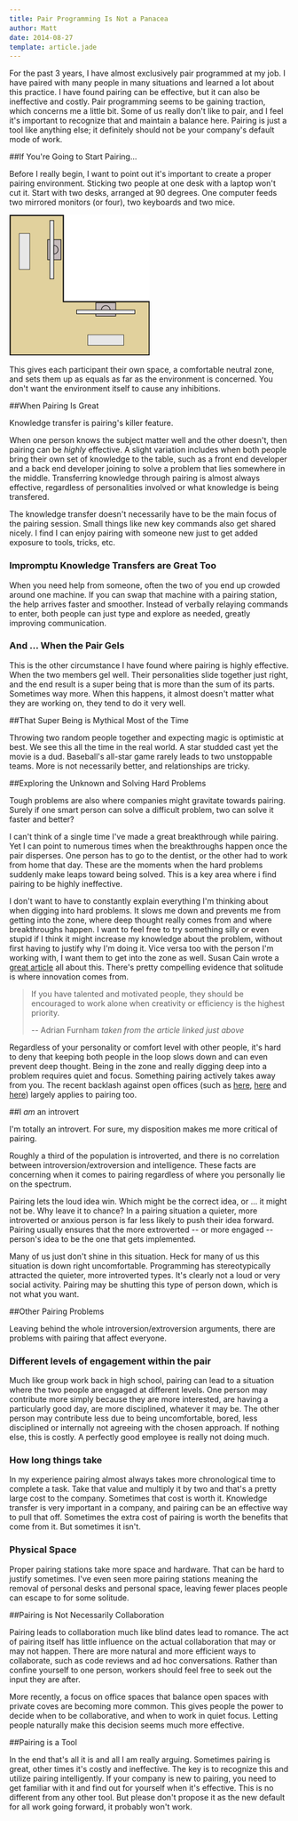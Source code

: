 ```yaml
---
title: Pair Programming Is Not a Panacea
author: Matt
date: 2014-08-27
template: article.jade
---
```

For the past 3 years, I have almost exclusively pair programmed at my job. I have paired with many people in many situations and learned a lot about this practice. I have found pairing can be effective, but it can also be ineffective and costly. Pair programming seems to be gaining traction, which concerns me a little bit. Some of us really don't like to pair, and I feel it's important to recognize that and maintain a balance here. Pairing is just a tool like anything else; it definitely should not be your company's default mode of work.

<span class="more"></span>

##If You're Going to Start Pairing...

Before I really begin, I want to point out it's important to create a proper pairing environment. Sticking two people at one desk with a laptop won't cut it. Start with two desks, arranged at 90 degrees. One computer feeds two mirrored monitors (or four), two keyboards and two mice.

<div class="center">
  <img class="diagram" width="253" height="253" src="./pairing-station.svg" alt="pairing station diagram" />
</div>

This gives each participant their own space, a comfortable neutral zone, and sets them up as equals as far as the environment is concerned. You don't want the environment itself to cause any inhibitions.

##When Pairing Is Great

Knowledge transfer is pairing's killer feature.

When one person knows the subject matter well and the other doesn't, then pairing can be *highly* effective. A slight variation includes when both people bring their own set of knowledge to the table, such as a front end developer and a back end developer joining to solve a problem that lies somewhere in the middle. Transferring knowledge through pairing is almost always effective, regardless of personalities involved or what knowledge is being transfered.

The knowledge transfer doesn't necessarily have to be the main focus of the pairing session. Small things like new key commands also get shared nicely. I find I can enjoy pairing with someone new just to get added exposure to tools, tricks, etc.

### Impromptu Knowledge Transfers are Great Too

When you need help from someone, often the two of you end up crowded around one machine. If you can swap that machine with a pairing station, the help arrives faster and smoother. Instead of verbally relaying commands to enter, both people can just type and explore as needed, greatly improving communication.

### And ... When the Pair Gels

This is the other circumstance I have found where pairing is highly effective. When the two members gel well. Their personalities slide together just right, and the end result is a super being that is more than the sum of its parts. Sometimes way more. When this happens, it almost doesn't matter what they are working on, they tend to do it very well.

##That Super Being is Mythical Most of the Time

Throwing two random people together and expecting magic is optimistic at best. We see this all the time in the real world. A star studded cast yet the movie is a dud. Baseball's all-star game rarely leads to two unstoppable teams. More is not necessarily better, and relationships are tricky.

##Exploring the Unknown and Solving Hard Problems

Tough problems are also where companies might gravitate towards pairing. Surely if one smart person can solve a difficult problem, two can solve it faster and better?

I can't think of a single time I've made a great breakthrough while pairing. Yet I can point to numerous times when the breakthroughs happen once the pair disperses. One person has to go to the dentist, or the other had to work from home that day. These are the moments when the hard problems suddenly make leaps toward being solved. This is a key area where i find pairing to be highly ineffective.

I don't want to have to constantly explain everything I'm thinking about when digging into hard problems. It slows me down and prevents me from getting into the zone, where deep thought really comes from and where breakthroughs happen. I want to feel free to try something silly or even stupid if I think it might increase my knowledge about the problem, without first having to justify why I'm doing it. Vice versa too with the person I'm working with, I want them to get into the zone as well. Susan Cain wrote a [great article](http://www.nytimes.com/2012/01/15/opinion/sunday/the-rise-of-the-new-groupthink.html?pagewanted=all&_r=0) all about this. There's pretty compelling evidence that solitude is where innovation comes from.

> If you have talented and motivated people, they should be encouraged to work alone when creativity or efficiency is the highest priority.
>
> -- Adrian Furnham *taken from the article linked just above*

Regardless of your personality or comfort level with other people, it's hard to deny that keeping both people in the loop slows down and can even prevent deep thought. Being in the zone and really digging deep into a problem requires quiet and focus. Something pairing actively takes away from you. The recent backlash against open offices (such as [here](http://www.theguardian.com/news/2013/nov/18/open-plan-offices-bad-harvard-business-review), [here](http://www.newyorker.com/online/blogs/currency/2014/01/the-open-office-trap.html) and [here](http://www.fastcompany.com/3022456/dialed/the-10-worst-things-about-working-in-an-open-office-in-your-words)) largely applies to pairing too.

##I *am* an introvert

I'm totally an introvert. For sure, my disposition makes me more critical of pairing.

Roughly a third of the population is introverted, and there is no correlation between introversion/extroversion and intelligence. These facts are concerning when it comes to pairing regardless of where you personally lie on the spectrum.

Pairing lets the loud idea win. Which might be the correct idea, or ... it might not be. Why leave it to chance? In a pairing situation a quieter, more introverted or anxious person is far less likely to push their idea forward. Pairing usually ensures that the more extroverted -- or more engaged -- person's idea to be the one that gets implemented.

Many of us just don't shine in this situation. Heck for many of us this situation is down right uncomfortable. Programming has stereotypically attracted the quieter, more introverted types. It's clearly not a loud or very social activity. Pairing may be shutting this type of person down, which is not what you want.

##Other Pairing Problems

Leaving behind the whole introversion/extroversion arguments, there are problems with pairing that affect everyone.

### Different levels of engagement within the pair
Much like group work back in high school, pairing can lead to a situation where the two people are engaged at different levels. One person may contribute more simply because they are more interested, are having a particularly good day, are more disciplined, whatever it may be. The other person may contribute less due to being uncomfortable, bored, less disciplined or internally not agreeing with the chosen approach. If nothing else, this is costly. A perfectly good employee is really not doing much.

### How long things take
In my experience pairing almost always takes more chronological time to complete a task. Take that value and multiply it by two and that's a pretty large cost to the company. Sometimes that cost is worth it. Knowledge transfer is very important in a company, and pairing can be an effective way to pull that off. Sometimes the extra cost of pairing is worth the benefits that come from it. But sometimes it isn't.

### Physical Space
Proper pairing stations take more space and hardware. That can be hard to justify sometimes. I've even seen more pairing stations meaning the removal of personal desks and personal space, leaving fewer places people can escape to for some solitude.

##Pairing is Not Necessarily Collaboration

Pairing leads to collaboration much like blind dates lead to romance. The act of pairing itself has little influence on the actual collaboration that may or may not happen. There are more natural and more efficient ways to collaborate, such as code reviews and ad hoc conversations. Rather than confine yourself to one person, workers should feel free to seek out the input they are after.

More recently, a focus on office spaces that balance open spaces with private coves are becoming more common. This gives people the power to decide when to be collaborative, and when to work in quiet focus. Letting people naturally make this decision seems much more effective.

##Pairing is a Tool

In the end that's all it is and all I am really arguing. Sometimes pairing is great, other times it's costly and ineffective. The key is to recognize this and utilize pairing intelligently. If your company is new to pairing, you need to get familiar with it and find out for yourself when it's effective. This is no different from any other tool. But please don't propose it as the new default for all work going forward, it probably won't work.
